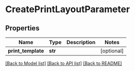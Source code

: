 # CreatePrintLayoutParameter

## Properties
Name | Type | Description | Notes
------------ | ------------- | ------------- | -------------
**print_template** | **str** |  | [optional] 

[[Back to Model list]](../README.md#documentation-for-models) [[Back to API list]](../README.md#documentation-for-api-endpoints) [[Back to README]](../README.md)

